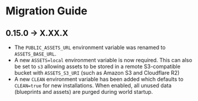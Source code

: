 # Migration Guide

## 0.15.0 -> X.XX.X

- The `PUBLIC_ASSETS_URL` environment variable was renamed to `ASSETS_BASE_URL`.
- A new `ASSETS=local` environment variable is now required. This can also be set to `s3` allowing assets to be stored in a remote S3-compatible bucket with `ASSETS_S3_URI` (such as Amazon S3 and Cloudflare R2)
- A new `CLEAN` environment variable has been added which defaults to `CLEAN=true` for new installations. When enabled, all unused data (blueprints and assets) are purged during world startup.